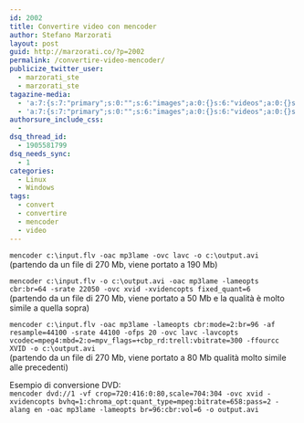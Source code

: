 ```yaml
---
id: 2002
title: Convertire video con mencoder
author: Stefano Marzorati
layout: post
guid: http://marzorati.co/?p=2002
permalink: /convertire-video-mencoder/
publicize_twitter_user:
  - marzorati_ste
  - marzorati_ste
tagazine-media:
  - 'a:7:{s:7:"primary";s:0:"";s:6:"images";a:0:{}s:6:"videos";a:0:{}s:11:"image_count";i:0;s:6:"author";s:6:"116741";s:7:"blog_id";s:8:"21149954";s:9:"mod_stamp";s:19:"2013-09-19 10:37:47";}'
  - 'a:7:{s:7:"primary";s:0:"";s:6:"images";a:0:{}s:6:"videos";a:0:{}s:11:"image_count";i:0;s:6:"author";s:6:"116741";s:7:"blog_id";s:8:"21149954";s:9:"mod_stamp";s:19:"2013-09-19 10:37:47";}'
authorsure_include_css:
  - 
dsq_thread_id:
  - 1905581799
dsq_needs_sync:
  - 1
categories:
  - Linux
  - Windows
tags:
  - convert
  - convertire
  - mencoder
  - video
---
```

`mencoder c:\input.flv -oac mp3lame -ovc lavc -o c:\output.avi`  
(partendo da un file di 270 Mb, viene portato a 190 Mb)

`mencoder c:\input.flv -o c:\output.avi -oac mp3lame -lameopts cbr:br=64 -srate 22050 -ovc xvid -xvidencopts fixed_quant=6`  
(partendo da un file di 270 Mb, viene portato a 50 Mb e la qualità è molto simile a quella sopra)

`mencoder c:\input.flv -oac mp3lame -lameopts cbr:mode=2:br=96 -af resample=44100 -srate 44100 -ofps 20 -ovc lavc -lavcopts vcodec=mpeg4:mbd=2:o=mpv_flags=+cbp_rd:trell:vbitrate=300 -ffourcc XVID -o c:\output.avi`  
(partendo da un file di 270 Mb, viene portato a 80 Mb qualità molto simile alle precedenti)

Esempio di conversione DVD:  
`mencoder dvd://1 -vf crop=720:416:0:80,scale=704:304 -ovc xvid -xvidencopts bvhq=1:chroma_opt:quant_type=mpeg:bitrate=658:pass=2 -alang en -oac mp3lame -lameopts br=96:cbr:vol=6 -o output.avi`